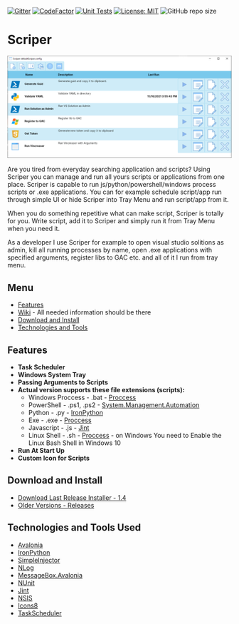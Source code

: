 [![Gitter](https://badges.gitter.im/ScriperApp/community.svg)](https://gitter.im/ScriperApp/community?utm_source=badge&utm_medium=badge&utm_campaign=pr-badge)
[![CodeFactor](https://www.codefactor.io/repository/github/gramli/scriper/badge/master)](https://www.codefactor.io/repository/github/gramli/scriper/overview/master)
[![Unit Tests](https://github.com/Gramli/Scriper/actions/workflows/dotnet.yml/badge.svg?branch=master)](https://github.com/Gramli/Scriper/actions/workflows/dotnet.yml)
[![License: MIT](https://img.shields.io/badge/License-MIT-yellow.svg)](https://github.com/Gramli/Scriper/blob/master/LICENSE.md)
![GitHub repo size](https://img.shields.io/github/repo-size/Gramli/Scriper)

# Scriper

![Scriper Example](/Images/scriper.png)

Are you tired from everyday searching application and scripts? Using Scriper you can manage and run all yours scripts or applications from one place.
Scriper is capable to run js/python/powershell/windows process scripts or .exe applications. You can for example schedule script/app run through simple UI or hide Scriper into Tray Menu and run script/app from it.    

When you do something repetitive what can make script, Scriper is totally for you. Write script, add it to Scriper and simply run it from Tray Menu when you need it.


As a developer I use Scriper for example to open visual studio solitions as admin, kill all running processes by name, open .exe applications with specified arguments, register libs to GAC etc. and all of it I run from tray menu.

## Menu
* [Features](#features)  
* [Wiki](https://github.com/Gramli/Scriper/wiki) - All needed information should be there    
* [Download and Install](#download-and-install)    
* [Technologies and Tools](#technologies-and-tools-used)  

## Features
- **Task Scheduler**  
- **Windows System Tray**
- **Passing Arguments to Scripts**  
- **Actual version supports these file extensions (scripts):**
  * Windows Proccess - .bat - [Proccess](https://docs.microsoft.com/en-gb/dotnet/api/system.diagnostics.process?view=netcore-3.1)
  * PowerShell - .ps1, .ps2 -  [System.Management.Automation](https://www.nuget.org/packages/Microsoft.PowerShell.SDK/)
  * Python - .py - [IronPython](https://github.com/IronLanguages/ironpython2)
  * Exe - .exe -  [Proccess](https://docs.microsoft.com/en-gb/dotnet/api/system.diagnostics.process?view=netcore-3.1)
  * Javascript - .js - [Jint](https://github.com/sebastienros/jint)
  * Linux Shell - .sh -  [Proccess](https://docs.microsoft.com/en-gb/dotnet/api/system.diagnostics.process?view=netcore-3.1) - on Windows You need to Enable the Linux Bash Shell in Windows 10
- **Run At Start Up**
- **Custom Icon for Scripts**


## Download and Install
* [Download Last Release Installer - 1.4](https://github.com/Gramli/Scriper/releases/download/v1.4/ScriperInstaller.exe)
* [Older Versions - Releases](https://github.com/Gramli/Scriper/releases)


## Technologies and Tools Used
* [Avalonia](https://github.com/AvaloniaUI/Avalonia)
* [IronPython](https://github.com/IronLanguages/ironpython2)
* [SimpleInjector](https://github.com/simpleinjector/SimpleInjector)
* [NLog](https://github.com/NLog/NLog)
* [MessageBox.Avalonia](https://github.com/AvaloniaUtils/MessageBox.Avalonia)
* [NUnit](https://github.com/nunit/nunit)
* [Jint](https://github.com/sebastienros/jint)
* [NSIS](https://nsis.sourceforge.io/Download)
* [Icons8](https://icons8.com)
* [TaskScheduler](https://github.com/dahall/TaskScheduler)

